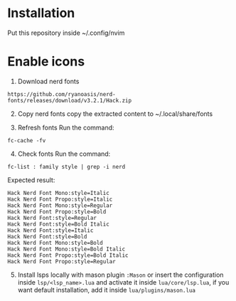 # Installation
Put this repository inside ~/.config/nvim

# Enable icons
1) Download nerd fonts
```
https://github.com/ryanoasis/nerd-fonts/releases/download/v3.2.1/Hack.zip
```

2) Copy nerd fonts
copy the extracted content to ~/.local/share/fonts

3) Refresh fonts
Run the command:
```
fc-cache -fv
```

4) Check fonts
Run the command:
```
fc-list : family style | grep -i nerd
```
Expected result:
```
Hack Nerd Font Mono:style=Italic
Hack Nerd Font Propo:style=Italic
Hack Nerd Font Mono:style=Regular
Hack Nerd Font Propo:style=Bold
Hack Nerd Font:style=Regular
Hack Nerd Font:style=Bold Italic
Hack Nerd Font:style=Italic
Hack Nerd Font:style=Bold
Hack Nerd Font Mono:style=Bold
Hack Nerd Font Mono:style=Bold Italic
Hack Nerd Font Propo:style=Bold Italic
Hack Nerd Font Propo:style=Regular
```

5) Install lsps locally with mason plugin `:Mason` or insert the configuration inside `lsp/<lsp_name>.lua` and activate it inside `lua/core/lsp.lua`, if you want default installation, add it inside `lua/plugins/mason.lua`
